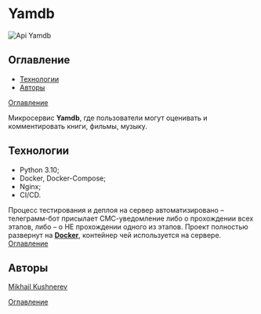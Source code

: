 # Yamdb

![Api Yamdb](https://github.com/Mikhail-Kushnerev/yamdb_final/workflows/yamdb/badge.svg)

## Оглавление

- [Технологии](#технологии)
- [Авторы](#авторы)

[Оглавление](#оглавление)

Микросервис **Yamdb**, где пользователи могут оценивать и комментировать книги, фильмы, музыку.

## Технологии

- Python 3.10;
- Docker, Docker-Compose;
- Nginx;
- CI/CD.

Процесс тестирования и деплоя на сервер автоматизировано – телеграмм-бот присылает СМС-уведомление либо о прохождении всех этапов, либо – о НЕ прохождении одного из этапов. Проект полностью развернут на [**Docker**](https://hub.docker.com/repository/docker/mikhailkushnerev/yamdb-final), контейнер чей используется на сервере.  
[Оглавление](#оглавление)

## Авторы

[Mikhail Kushnerev](https://github.com/Mikhail-Kushnerev)

[Оглавление](#оглавление)

